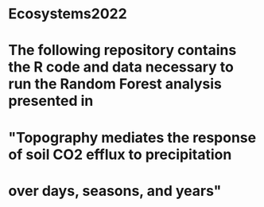 # Ecosystems2022

# The following repository contains the R code and data necessary to run the Random Forest analysis presented in 
# "Topography mediates the response of soil CO2 efflux to precipitation 
# over days, seasons, and years"
